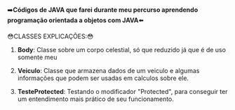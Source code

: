 :arrow_right:**Códigos de JAVA que farei durante meu percurso aprendendo programação orientada a objetos com JAVA**:arrow_left:

:flushed:CLASSES EXPLICAÇÕES::flushed:

1. **Body**: Classe sobre um corpo celestial, só que reduzido já que é de uso somente meu

2. **Veiculo**: Classe que armazena dados de um veiculo e algumas informações que podem ser usadas em calculos sobre ele.

3. **TesteProtected**: Testando o modificador "Protected", para conseguir ter um entendimento mais prático de seu funcionamento.